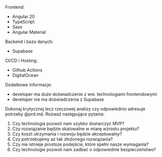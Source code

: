 <tech-stack>


Frontend:
- Angular 20
- TypeScript
- Sass
- Angular Material

Backend i baza danych:
- Supabase

CI/CD i Hosting:
- Github Actions
- DigitalOcean

</tech-stack>

Dodatkowe informacje:
- developer ma duże doświadczenie z ww. technologiami frontendowymi
- developer nie ma doświadczenia z Supabase

Dokonaj krytycznej lecz rzeczowej analizy czy <tech-stack> odpowiednio adresuje potrzeby @prd.md. Rozważ następujące pytania:
1. Czy technologia pozwoli nam szybko dostarczyć MVP?
2. Czy rozwiązanie będzie skalowalne w miarę wzrostu projektu?
3. Czy koszt utrzymania i rozwoju będzie akceptowalny?
4. Czy potrzebujemy aż tak złożonego rozwiązania?
5. Czy nie istnieje prostsze podejście, które spełni nasze wymagania?
6. Czy technologie pozwoli nam zadbać o odpowiednie bezpieczeństwo?
